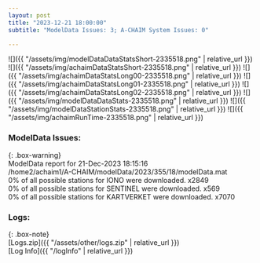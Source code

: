 ```yaml
---
layout: post
title: "2023-12-21 18:00:00"
subtitle: "ModelData Issues: 3; A-CHAIM System Issues: 0"

---
```


![]({{ "/assets/img/modelDataDataStatsShort-2335518.png" | relative_url }})
![]({{ "/assets/img/achaimDataStatsShort-2335518.png" | relative_url }})
![]({{ "/assets/img/achaimDataStatsLong00-2335518.png" | relative_url }})
![]({{ "/assets/img/achaimDataStatsLong01-2335518.png" | relative_url }})
![]({{ "/assets/img/achaimDataStatsLong02-2335518.png" | relative_url }})
![]({{ "/assets/img/modelDataDataStats-2335518.png" | relative_url }})
![]({{ "/assets/img/modelDataStationStats-2335518.png" | relative_url }})
![]({{ "/assets/img/achaimRunTime-2335518.png" | relative_url }})


### ModelData Issues:  
  
{: .box-warning}  
 ModelData report for 21-Dec-2023 18:15:16   
 /home2/achaim1/A-CHAIM/modelData/2023/355/18/modelData.mat   
 0% of all possible stations for IONO were downloaded. x2849   
 0% of all possible stations for SENTINEL were downloaded. x569   
 0% of all possible stations for KARTVERKET were downloaded. x7070   
  


### Logs:  
  
{: .box-note}  
[Logs.zip]({{ "/assets/other/logs.zip" | relative_url }})  
[Log Info]({{ "/logInfo" | relative_url }})  

